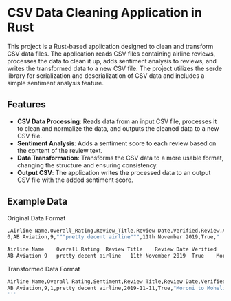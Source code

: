 # CSV Data Cleaning Application in Rust

This project is a Rust-based application designed to clean and transform CSV data files. The application reads CSV files containing airline reviews, processes the data to clean it up, adds sentiment analysis to reviews, and writes the transformed data to a new CSV file. The project utilizes the serde library for serialization and deserialization of CSV data and includes a simple sentiment analysis feature.

## Features

- **CSV Data Processing**: Reads data from an input CSV file, processes it to clean and normalize the data, and outputs the cleaned data to a new CSV file.
- **Sentiment Analysis**: Adds a sentiment score to each review based on the content of the review text.
- **Data Transformation**: Transforms the CSV data to a more usable format, changing the structure and ensuring consistency.
- **Output CSV**: The application writes the processed data to an output CSV file with the added sentiment score.

## Example Data
Original Data Format
```bash
,Airline Name,Overall_Rating,Review_Title,Review Date,Verified,Review,Aircraft,Type Of Traveller,Seat Type,Route,Date Flown,Seat Comfort,Cabin Staff Service,Food & Beverages,Ground Service,Inflight Entertainment,Wifi & Connectivity,Value For Money,Recommended
0,AB Aviation,9,"""pretty decent airline""",11th November 2019,True,"  Moroni to Moheli. Turned out to be a pretty decent airline. Online booking worked well, checkin and boarding was fine and the plane looked well maintained. Its a very short flight - just 20 minutes or so so i didn't expect much but they still managed to hand our a bottle of water and some biscuits which i though was very nice. Both flights on time.",,Solo Leisure,Economy Class,Moroni to Moheli,November 2019,4.0,5.0,4.0,4.0,,,3.0,yes

Airline Name	Overall Rating	Review Title	Review Date	Verified	Review	Aircraft	Type Of Traveller	Seat Type	Route	Date Flown	Seat Comfort	Cabin Staff Service	Food & Beverages	Ground Service	Inflight Entertainment	Wifi & Connectivity	Value For Money	Recommended
AB Aviation	9	pretty decent airline	11th November 2019	True	Moroni to Moheli. Turned out to be a pretty decent airline. Online booking worked well, checkin and boarding was fine and the plane looked well maintained. Its a very short flight - just 20 minutes or so so I didn't expect much but they still managed to hand our a bottle of water and some biscuits which I thought was very nice. Both flights on time.		Solo Leisure
```

Transformed Data Format
```bash
Airline Name,Overall Rating,Sentiment,Review Title,Review Date,Verified,Review,Aircraft,Type of Traveller,Seat Type,Route,Date Flown,Seat Comfort,Cabin Staff Service,Food & Beverages,Ground Service,Inflight Entertainment,Wifi & Connectivity,Value For Money,Recommended
AB Aviation,9,1,pretty decent airline,2019-11-11,True,"Moroni to Moheli. Turned out to be a pretty decent airline. Online booking worked well, checkin and boarding was fine and the plane looked well maintained. It's a very short flight - just 20 minutes or so so I didn't expect much but they still managed to hand out a bottle of water and some biscuits which I thought was very nice. Both flights on time.",,Solo Leisure,Economy Class,Moroni to Moheli,November 2019,4.0,5.0,4.0,4.0,,,3.0,yes
'''
